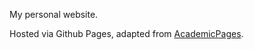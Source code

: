 My personal website. 

Hosted via Github Pages, adapted from [AcademicPages](https://github.com/academicpages/academicpages.github.io).